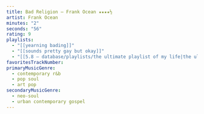 ```yaml
---
title: Bad Religion — Frank Ocean ★★★★½
artist: Frank Ocean
minutes: "2"
seconds: "56"
rating: 9
playlists:
  - "[[yearning bading]]"
  - "[[sounds pretty gay but okay]]"
  - "[[5.8 — database/playlists/the ultimate playlist of my life|the ultimate playlist of my life]]"
favoritesTrackNumber:
primaryMusicGenre:
  - contemporary r&b
  - pop soul
  - art pop
secondaryMusicGenre:
  - neo-soul
  - urban contemporary gospel
---
```

